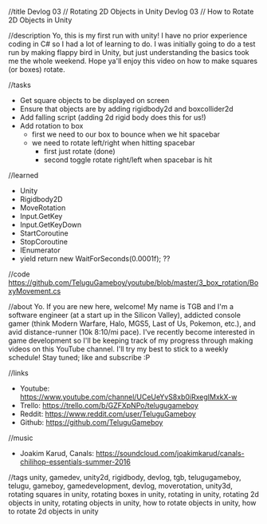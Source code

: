 //title
Devlog 03 // Rotating 2D Objects in Unity
Devlog 03 // How to Rotate 2D Objects in Unity

//description
Yo, this is my first run with unity! I have no prior experience coding in C# so I had a lot of learning to do. I was initially going to do a test run by making flappy bird in Unity, but just understanding the basics took me the whole weekend. Hope ya'll enjoy this video on how to make squares (or boxes) rotate.

//tasks
- Get square objects to be displayed on screen
- Ensure that objects are by adding rigidbody2d and boxcollider2d
- Add falling script (adding 2d rigid body does this for us!)
- Add rotation to box
  - first we need to our box to bounce when we hit spacebar
  - we need to rotate left/right when hitting spacebar
    - first just rotate (done)
    - second toggle rotate right/left when spacebar is hit

//learned
- Unity
- Rigidbody2D
- MoveRotation
- Input.GetKey
- Input.GetKeyDown
- StartCoroutine
- StopCoroutine
- IEnumerator
- yield return new WaitForSeconds(0.0001f); ??

//code
https://github.com/TeluguGameboy/youtube/blob/master/3_box_rotation/BoxyMovement.cs

//about
Yo. If you are new here, welcome! My name is TGB and I'm a software engineer (at a start up in the Silicon Valley), addicted console gamer (think Modern Warfare, Halo, MGS5, Last of Us, Pokemon, etc.), and avid distance-runner (10k 8:10/mi pace). I've recently become interested in game development so I'll be keeping track of my progress through making videos on this YouTube channel. I'll try my best to stick to a weekly schedule! Stay tuned; like and subscribe :P

//links
- Youtube: https://www.youtube.com/channel/UCeUeYvS8xb0iRxegIMxkX-w
- Trello: https://trello.com/b/GZFXpNPo/telugugameboy
- Reddit: https://www.reddit.com/user/TeluguGameboy
- Github: https://github.com/TeluguGameboy

//music
- Joakim Karud, Canals: https://soundcloud.com/joakimkarud/canals-chilihop-essentials-summer-2016

//tags
unity, gamedev, unity2d, rigidbody, devlog, tgb, telugugameboy, telugu, gameboy, gamedevelopment, devlog, moverotation, unity3d, rotating squares in unity, rotating boxes in unity, rotating in unity, rotating 2d objects in unity, rotating objects in unity, how to rotate objects in unity, how to rotate 2d objects in unity
